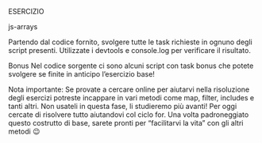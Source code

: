 ESERCIZIO

js-arrays

Partendo dal codice fornito, svolgere tutte le task richieste in ognuno degli script presenti.
Utilizzate i devtools e console.log per verificare il risultato.

Bonus
Nel codice sorgente ci sono alcuni script con task bonus che potete svolgere se finite in anticipo l’esercizio base!

Nota importante:
Se provate a cercare online per aiutarvi nella risoluzione degli esercizi potreste incappare in vari metodi come map, filter, includes e tanti altri. Non usateli in questa fase, li studieremo più avanti! Per oggi cercate di risolvere tutto aiutandovi col ciclo for. Una volta padroneggiato questo costrutto di base, sarete pronti per “facilitarvi la vita” con gli altri metodi :wink: